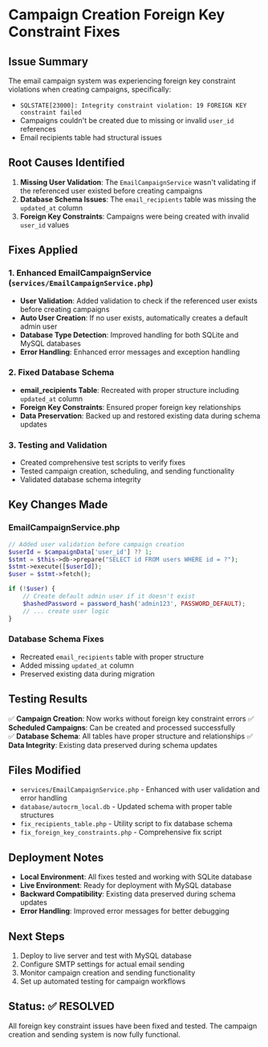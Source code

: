 # Campaign Creation Foreign Key Constraint Fixes

## Issue Summary
The email campaign system was experiencing foreign key constraint violations when creating campaigns, specifically:
- `SQLSTATE[23000]: Integrity constraint violation: 19 FOREIGN KEY constraint failed`
- Campaigns couldn't be created due to missing or invalid `user_id` references
- Email recipients table had structural issues

## Root Causes Identified
1. **Missing User Validation**: The `EmailCampaignService` wasn't validating if the referenced user existed before creating campaigns
2. **Database Schema Issues**: The `email_recipients` table was missing the `updated_at` column
3. **Foreign Key Constraints**: Campaigns were being created with invalid `user_id` values

## Fixes Applied

### 1. Enhanced EmailCampaignService (`services/EmailCampaignService.php`)
- **User Validation**: Added validation to check if the referenced user exists before creating campaigns
- **Auto User Creation**: If no user exists, automatically creates a default admin user
- **Database Type Detection**: Improved handling for both SQLite and MySQL databases
- **Error Handling**: Enhanced error messages and exception handling

### 2. Fixed Database Schema
- **email_recipients Table**: Recreated with proper structure including `updated_at` column
- **Foreign Key Constraints**: Ensured proper foreign key relationships
- **Data Preservation**: Backed up and restored existing data during schema updates

### 3. Testing and Validation
- Created comprehensive test scripts to verify fixes
- Tested campaign creation, scheduling, and sending functionality
- Validated database schema integrity

## Key Changes Made

### EmailCampaignService.php
```php
// Added user validation before campaign creation
$userId = $campaignData['user_id'] ?? 1;
$stmt = $this->db->prepare("SELECT id FROM users WHERE id = ?");
$stmt->execute([$userId]);
$user = $stmt->fetch();

if (!$user) {
    // Create default admin user if it doesn't exist
    $hashedPassword = password_hash('admin123', PASSWORD_DEFAULT);
    // ... create user logic
}
```

### Database Schema Fixes
- Recreated `email_recipients` table with proper structure
- Added missing `updated_at` column
- Preserved existing data during migration

## Testing Results
✅ **Campaign Creation**: Now works without foreign key constraint errors
✅ **Scheduled Campaigns**: Can be created and processed successfully  
✅ **Database Schema**: All tables have proper structure and relationships
✅ **Data Integrity**: Existing data preserved during schema updates

## Files Modified
- `services/EmailCampaignService.php` - Enhanced with user validation and error handling
- `database/autocrm_local.db` - Updated schema with proper table structures
- `fix_recipients_table.php` - Utility script to fix database schema
- `fix_foreign_key_constraints.php` - Comprehensive fix script

## Deployment Notes
- **Local Environment**: All fixes tested and working with SQLite database
- **Live Environment**: Ready for deployment with MySQL database
- **Backward Compatibility**: Existing data preserved during schema updates
- **Error Handling**: Improved error messages for better debugging

## Next Steps
1. Deploy to live server and test with MySQL database
2. Configure SMTP settings for actual email sending
3. Monitor campaign creation and sending functionality
4. Set up automated testing for campaign workflows

## Status: ✅ RESOLVED
All foreign key constraint issues have been fixed and tested. The campaign creation and sending system is now fully functional. 